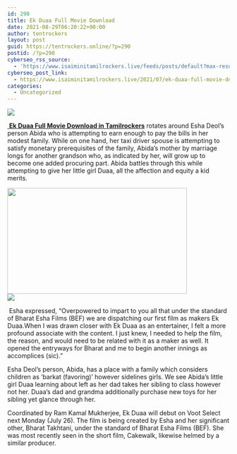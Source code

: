 ```yaml
---
id: 290
title: Ek Duaa Full Movie Download
date: 2021-08-29T06:20:22+00:00
author: tentrockers
layout: post
guid: https://tentrockers.online/?p=290
postid: /?p=290
cyberseo_rss_source:
  - 'https://www.isaiminitamilrockers.live/feeds/posts/default?max-results=150&start-index=1'
cyberseo_post_link:
  - https://www.isaiminitamilrockers.live/2021/07/ek-duaa-full-movie-download.html
categories:
  - Uncategorized
---
```

<div class="media_block">
  <img src="https://1.bp.blogspot.com/-C4376W7eeVc/YP1STKpCVmI/AAAAAAAABE8/F8ESYh1yIxgbMTkiX_Cx2HZdfpSTlYWOACLcBGAsYHQ/s72-w407-h240-c/ek-duaa-esha-deol-sixteen_nine.jpg" class="media_thumbnail" />
</div>

<meta content="&nbsp; Ek Duaa Full Movie Download in Tamilrockers &nbsp;rotates around Esha Deol’s person Abida who is attempting to earn enough to pay the bills in ..." name="twitter:description" />

  


<center>
</center>

[&nbsp;**Ek Duaa Full Movie Download in Tamilrockers**](https://www.tamilrockers.co.nz/ek-duaa-full-movie-download-in-tamilrockers/)&nbsp;rotates around Esha Deol’s person Abida who is attempting to earn enough to pay the bills in her modest family. While on one hand, her taxi driver spouse is attempting to satisfy monetary prerequisites of the family, Abida’s mother by marriage longs for another grandson who, as indicated by her, will grow up to become one added procuring part. Abida battles through this while attempting to give her little girl Duaa, all the affection and equity a kid merits.

<div class="separator">
  <a href="https://1.bp.blogspot.com/-C4376W7eeVc/YP1STKpCVmI/AAAAAAAABE8/F8ESYh1yIxgbMTkiX_Cx2HZdfpSTlYWOACLcBGAsYHQ/s1200/ek-duaa-esha-deol-sixteen_nine.jpg"><img loading="lazy" border="0" data-original-height="675" data-original-width="1200" height="240" src="https://1.bp.blogspot.com/-C4376W7eeVc/YP1STKpCVmI/AAAAAAAABE8/F8ESYh1yIxgbMTkiX_Cx2HZdfpSTlYWOACLcBGAsYHQ/w407-h240/ek-duaa-esha-deol-sixteen_nine.jpg" width="407" /></a>
</div>

<div class="separator">
  <a href="https://www.tamilrockerz.online/ek-duaa-full-movie-download-in-tamilrockers/"><img border="0" data-original-height="250" data-original-width="300" src="https://1.bp.blogspot.com/-nfbzYVobUik/YMlpOerzdgI/AAAAAAAAA3Y/aAupsOUs_WMY6Lv7R1OtZhI6OqaRh-YAwCPcBGAYYCw/s0/e854879156f0849f3d27a89db88ed039.png" /></a>
</div>

&nbsp;Esha expressed, “Overpowered to impart to you all that under the standard of Bharat Esha Films (BEF) we are dispatching our first film as makers Ek Duaa.When I was drawn closer with Ek Duaa as an entertainer, I felt a more profound associate with the content. I just knew, I needed to help the film, the reason, and would need to be related with it as a maker as well. It opened the entryways for Bharat and me to begin another innings as accomplices (sic).”

Esha Deol’s person, Abida, has a place with a family which considers children as ‘barkat (favoring)’ however sidelines girls. We see Abida’s little girl Duaa learning about left as her dad takes her sibling to class however not her. Duaa’s dad and grandma additionally purchase new toys for her sibling yet glance through her.

Coordinated by Ram Kamal Mukherjee, Ek Duaa will debut on Voot Select next Monday (July 26). The film is being created by Esha and her significant other, Bharat Takhtani, under the standard of Bharat Esha Films (BEF). She was most recently seen in the short film, Cakewalk, likewise helmed by a similar producer.

<center>
</center>